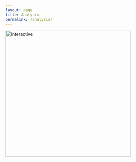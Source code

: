 ```yaml
---
layout: page
title: Analysis
permalink: /analysis/
---
```


<img src="assets/index.html" alt="interactive" style="width: 400px;"/>  <br>
